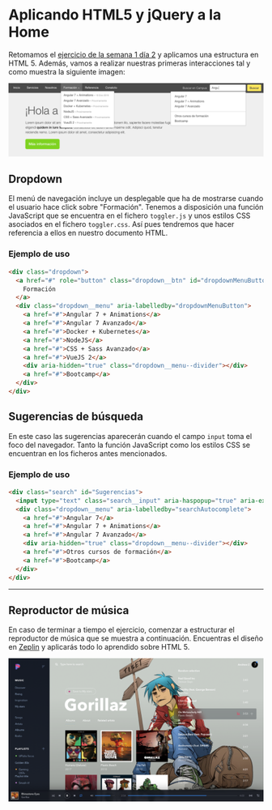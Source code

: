 # Aplicando HTML5 y jQuery a la Home

Retomamos el [ejercicio de la semana 1 día 2](https://github.com/campusboream/week1_day2) y aplicamos una estructura en HTML 5. Además, vamos a realizar nuestras primeras interacciones tal y como muestra la siguiente imagen:

![alt](images/jquery.png)

## Dropdown

El menú de navegación incluye un desplegable que ha de mostrarse cuando el usuario hace click sobre "Formación". Tenemos a disposición una función JavaScript que se encuentra en el fichero `toggler.js` y unos estilos CSS asociados en el fichero `toggler.css`. Así pues tendremos que hacer referencia a ellos en nuestro documento HTML.

### Ejemplo de uso

```HTML
<div class="dropdown">
  <a href="#" role="button" class="dropdown__btn" id="dropdownMenuButton" aria-haspopup="true" aria-expanded="false">
    Formación
  </a>
  <div class="dropdown__menu" aria-labelledby="dropdownMenuButton">
    <a href="#">Angular 7 + Animations</a>
    <a href="#">Angular 7 Avanzado</a>
    <a href="#">Docker + Kubernetes</a>
    <a href="#">NodeJS</a>
    <a href="#">CSS + Sass Avanzado</a>
    <a href="#">VueJS 2</a>
    <div aria-hidden="true" class="dropdown__menu--divider"></div>
    <a href="#">Bootcamp</a>
  </div>
</div>
```

## Sugerencias de búsqueda

En este caso las sugerencias aparecerán cuando el campo `input` toma el foco del navegador. Tanto la función JavaScript como los estilos CSS se encuentran en los ficheros antes mencionados.

### Ejemplo de uso

```HTML
<div class="search" id="Sugerencias">
  <input type="text" class="search__input" aria-haspopup="true" aria-expanded="false">
  <div class="dropdown__menu" aria-labelledby="searchAutocomplete">
    <a href="#">Angular 7</a>
    <a href="#">Angular 7 + Animations</a>
    <a href="#">Angular 7 Avanzado</a>
    <div aria-hidden="true" class="dropdown__menu--divider"></div>
    <a href="#">Otros cursos de formación</a>
    <a href="#">Bootcamp</a>
  </div>
</div>
```
---

## Reproductor de música

En caso de terminar a tiempo el ejercicio, comenzar a estructurar el reproductor de música que se muestra a continuación. Encuentras el diseño en [Zeplin](https://app.zeplin.io/) y aplicarás todo lo aprendido sobre HTML 5.

![alt](images/player.png)
